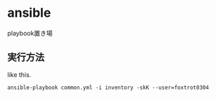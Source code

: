 # ansible
playbook置き場

## 実行方法

like this.

```
ansible-playbook common.yml -i inventory -skK --user=foxtrot0304
```
